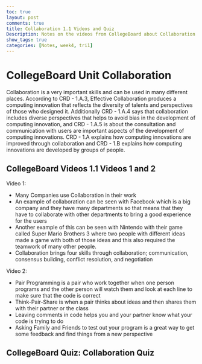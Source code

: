 ```yaml
---
toc: true
layout: post
comments: true
title: Collaboration 1.1 Videos and Quiz
Description: Notes on the videos from CollegeBoard about Collaboration
show_tags: true
categories: [Notes, week4, tri1]
---
```


# CollegeBoard Unit Collaboration
Collaboration is a very important skills and can be used in many different places. According to CRD - 1.A.3, Effective Collaboration produces a computing innovation that reflects the diversity of talents and perspectives of those who designed it. Additionally CRD - 1.A.4 says that collaboration includes diverse perspectives that helps to avoid bias in the development of computing innovation, and CRD - 1.A.5 is about the consultation and communication with users are important aspects of the development of computing innovations. CRD - 1.A explains how computing innovations are improved through collaboration and CRD - 1.B explains how computing innovations are developed by groups of people.

## CollegeBoard Videos 1.1 Videos 1 and 2

Video 1:
- Many Companies use Collaboration in their work
- An example of collaboration can be seen with Facebook which is a big company and they have many departments so that means that they have to collaborate with other departments to bring a good experience for the users
- Another example of this can be seen with Nintendo with their game called Super Mario Brothers 3 where two people with different ideas made a game with both of those ideas and this also required the teamwork of many other people.
- Collaboration brings four skills through collaboration; communication, consensus building, conflict resolution, and negotiation

Video 2:
- Pair Programming is a pair who work together when one person programs and the other person will watch them and look at each line to make sure that the code is correct
- Think-Pair-Share is when a pair thinks about ideas and then shares them with their partner or the class
- Leaving comments in code helps you and your partner know what your code is trying to do
- Asking Family and Friends to test out your program is a great way to get some feedback and find things from a new perspective

## CollegeBoard Quiz: Collaboration Quiz
